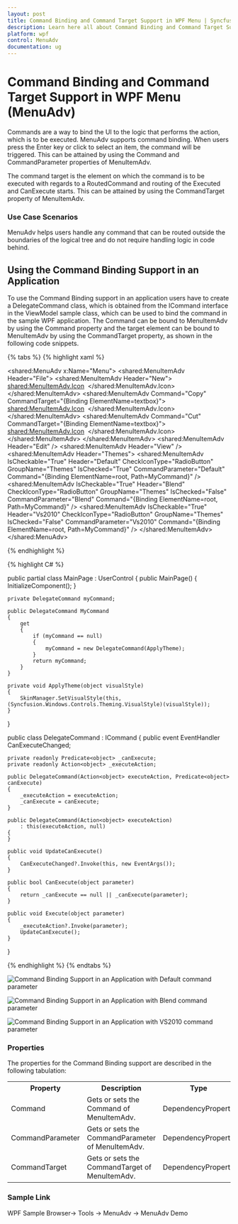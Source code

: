 ```yaml
---
layout: post
title: Command Binding and Command Target Support in WPF Menu | Syncfusion
description: Learn here all about Command Binding and Command Target Support in Syncfusion WPF Menu (MenuAdv) control and more.
platform: wpf
control: MenuAdv
documentation: ug
---
```


# Command Binding and Command Target Support in WPF Menu (MenuAdv)

Commands are a way to bind the UI to the logic that performs the action, which is to be executed. MenuAdv supports command binding. When users press the Enter key or click to select an item, the command will be triggered. This can be attained by using the Command and CommandParameter properties of MenuItemAdv.

The command target is the element on which the command is to be executed with regards to a RoutedCommand and routing of the Executed and CanExecute starts. This can be attained by using the CommandTarget property of MenuItemAdv.

### Use Case Scenarios

MenuAdv helps users handle any command that can be routed outside the boundaries of the logical tree and do not require handling logic in code behind.

## Using the Command Binding Support in an Application

To use the Command Binding support in an application users have to create a DelegateCommand class, which is obtained from the ICommand interface in the ViewModel sample class, which can be used to bind the command in the sample WPF application. The Command can be bound to MenuItemAdv by using the Command property and the target element can be bound to MenuItemAdv by using the CommandTarget property, as shown in the following code snippets.

{% tabs %}
{% highlight xaml %}

<shared:MenuAdv x:Name="Menu">
    <shared:MenuItemAdv Header="File">
        <shared:MenuItemAdv Header="New">
            <shared:MenuItemAdv.Icon>
                <Image Source="/MenuControlDemo;component/Images/NewIcon.jpg" />
            </shared:MenuItemAdv.Icon>
        </shared:MenuItemAdv>
        <shared:MenuItemAdv Command="Copy" CommandTarget="{Binding ElementName=textbox}">
            <shared:MenuItemAdv.Icon>
                <Image Source="/MenuControlDemo;component/Images/CopyIcon.jpg" />
            </shared:MenuItemAdv.Icon>
        </shared:MenuItemAdv>
        <shared:MenuItemAdv Command="Cut" CommandTarget="{Binding ElementName=textbox}">
            <shared:MenuItemAdv.Icon>
                <Image Source="/MenuControlDemo;component/Images/CutIcon.jpg" />
            </shared:MenuItemAdv.Icon>
        </shared:MenuItemAdv>
    </shared:MenuItemAdv>
    <shared:MenuItemAdv Header="Edit" />
    <shared:MenuItemAdv Header="View" />
    <shared:MenuItemAdv Header="Themes">
        <shared:MenuItemAdv
            IsCheckable="True"
            Header="Default"
            CheckIconType="RadioButton"
            GroupName="Themes"
            IsChecked="True"
            CommandParameter="Default"
            Command="{Binding ElementName=root, Path=MyCommand}" />
        <shared:MenuItemAdv
            IsCheckable="True"
            Header="Blend"
            CheckIconType="RadioButton"
            GroupName="Themes"
            IsChecked="False"
            CommandParameter="Blend"
            Command="{Binding ElementName=root, Path=MyCommand}" />
        <shared:MenuItemAdv
            IsCheckable="True"
            Header="Vs2010"
            CheckIconType="RadioButton"
            GroupName="Themes"
            IsChecked="False"
            CommandParameter="Vs2010"
            Command="{Binding ElementName=root, Path=MyCommand}" />
    </shared:MenuItemAdv>
</shared:MenuAdv>


{% endhighlight %}

{% highlight C# %}

public partial class MainPage : UserControl
{
    public MainPage()
    {
        InitializeComponent();
    }

    private DelegateCommand myCommand;

    public DelegateCommand MyCommand
    {
        get
        {
            if (myCommand == null)
            {
                myCommand = new DelegateCommand(ApplyTheme);
            }
            return myCommand;
        }
    }

    private void ApplyTheme(object visualStyle)
    {
        SkinManager.SetVisualStyle(this, (Syncfusion.Windows.Controls.Theming.VisualStyle)(visualStyle));
    }
}

public class DelegateCommand : ICommand
{
    public event EventHandler CanExecuteChanged;

    private readonly Predicate<object> _canExecute;
    private readonly Action<object> _executeAction;

    public DelegateCommand(Action<object> executeAction, Predicate<object> canExecute)
    {
        _executeAction = executeAction;
        _canExecute = canExecute;
    }

    public DelegateCommand(Action<object> executeAction)
        : this(executeAction, null)
    {
    }

    public void UpdateCanExecute()
    {
        CanExecuteChanged?.Invoke(this, new EventArgs());
    }

    public bool CanExecute(object parameter)
    {
        return _canExecute == null || _canExecute(parameter);
    }

    public void Execute(object parameter)
    {
        _executeAction?.Invoke(parameter);
        UpdateCanExecute();
    }
}

{% endhighlight %}
{% endtabs %}


![Command Binding Support in an Application with Default command parameter](Command-Binding-and-Command-Target-Support_images/Command-Binding-and-Command-Target-Support_img1.png)



![Command Binding Support in an Application with Blend command parameter](Command-Binding-and-Command-Target-Support_images/Command-Binding-and-Command-Target-Support_img2.png)



![Command Binding Support in an Application with VS2010 command parameter](Command-Binding-and-Command-Target-Support_images/Command-Binding-and-Command-Target-Support_img3.png)



### Properties

The properties for the Command Binding support are described in the following tabulation:



<table>
<tr>
<th>
Property </th><th>
Description </th><th>
Type </th><th>
Data Type </th></tr>
<tr>
<td>
Command</td><td>
Gets or sets the Command of MenuItemAdv.</td><td>
DependencyProperty</td><td>
ICommand(null)</td></tr>
<tr>
<td>
CommandParameter</td><td>
Gets or sets the CommandParameter of MenuItemAdv.</td><td>
DependencyProperty</td><td>
String(null)</td></tr>
<tr>
<td>
CommandTarget</td><td>
Gets or sets the CommandTarget of MenuItemAdv.</td><td>
DependencyProperty</td><td>
IInputElement(null)</td></tr>
</table>


### Sample Link

WPF Sample Browser-> Tools -> MenuAdv -> MenuAdv Demo

